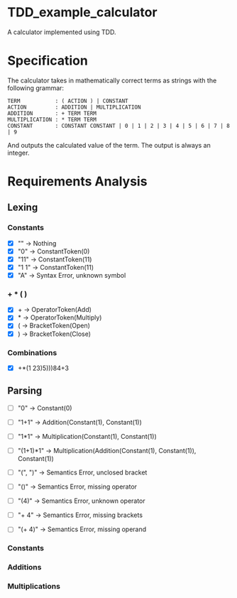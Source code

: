 # TDD_example_calculator

A calculator implemented using TDD.

# Specification

The calculator takes in mathematically correct terms as strings with the following grammar:

```
TERM           : ( ACTION ) | CONSTANT
ACTION         : ADDITION | MULTIPLICATION
ADDITION       : + TERM TERM
MULTIPLICATION : * TERM TERM
CONSTANT       : CONSTANT CONSTANT | 0 | 1 | 2 | 3 | 4 | 5 | 6 | 7 | 8 | 9
```

And outputs the calculated value of the term. The output is always an integer.

# Requirements Analysis

## Lexing

### Constants

- [x] "" -> Nothing
- [x] "0" -> ConstantToken(0)
- [x] "11" -> ConstantToken(11)
- [x] "1 1" -> ConstantToken(11)
- [x] "A" -> Syntax Error, unknown symbol

### + * ( )

- [x] \+ -> OperatorToken(Add)
- [x] \* -> OperatorToken(Multiply)
- [x] ( -> BracketToken(Open)
- [x] ) -> BracketToken(Close)

### Combinations

- [x] \+*(1 23)5)))84+3

## Parsing

- [ ] "0" -> Constant(0)
- [ ] "1+1" -> Addition(Constant(1), Constant(1))
- [ ] "1*1" -> Multiplication(Constant(1), Constant(1))
- [ ] "(1+1)*1" -> Multiplication(Addition(Constant(1), Constant(1)), Constant(1))

- [ ] "(", ")" -> Semantics Error, unclosed bracket
- [ ] "()" -> Semantics Error, missing operator
- [ ] "(4)" -> Semantics Error, unknown operator
- [ ] "+ 4" -> Semantics Error, missing brackets
- [ ] "(+ 4)" -> Semantics Error, missing operand

### Constants

### Additions

### Multiplications
